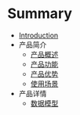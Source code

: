 # Summary

* [Introduction](README.md)
* 产品简介
   * [产品概述](chan_pin_gai_shu.md)
   * [产品功能]()
   * [产品优势]()
   * [使用场景](sycj.md)
* 产品详情
   * [数据模型](sjmx.md)


